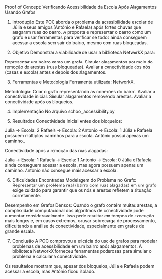 Proof of Concept: Verificando Acessibilidade da Escola Após Alagamentos Usando Grafos

1. Introdução
Este POC aborda o problema da acessibilidade escolar de Júlia e seus amigos (Antônio e Rafaela) após fortes chuvas que alagaram ruas do bairro. A proposta é representar o bairro como um grafo e usar ferramentas para verificar se todos ainda conseguem acessar a escola sem sair do bairro, mesmo com ruas bloqueadas.

2. Objetivo
Demonstrar a viabilidade de usar a biblioteca NetworkX para:

Representar um bairro como um grafo.
Simular alagamentos por meio da remoção de arestas (ruas bloqueadas).
Avaliar a conectividade dos nós (casas e escola) antes e depois dos alagamentos.

3. Ferramentas e Metodologia
Ferramenta utilizada: NetworkX.

Metodologia:
Criar o grafo representando as conexões do bairro.
Avaliar a conectividade inicial.
Simular alagamentos removendo arestas.
Avaliar a conectividade após os bloqueios.

4. Implementação
No arquivo school_accessibility.py

5. Resultados
Conectividade Inicial
Antes dos bloqueios:

Julia -> Escola: 2
Rafaela -> Escola: 2
Antonio -> Escola: 1
Júlia e Rafaela possuem múltiplos caminhos para a escola.
Antônio possui apenas um caminho..

Conectividade após a remoção das ruas alagadas:

Julia -> Escola: 1
Rafaela -> Escola: 1
Antonio -> Escola: 0
Júlia e Rafaela ainda conseguem acessar a escola, mas agora possuem apenas um caminho.
Antônio não consegue mais acessar a escola.

6. Dificuldades Encontradas
Modelagem do Problema no Grafo:
Representar um problema real (bairro com ruas alagadas) em um grafo exige cuidado para garantir que os nós e arestas refletem a situação corretamente.

Desempenho em Grafos Densos:
Quando o grafo contém muitas arestas, a complexidade computacional dos algoritmos de conectividade pode aumentar consideravelmente. Isso pode resultar em tempos de execução mais longos e, em casos extremos, causar sobrecarga de processamento, dificultando a análise de conectividade, especialmente em grafos de grande escala.

7. Conclusão
A POC comprovou a eficácia do uso de grafos para modelar problemas de acessibilidade em um bairro após alagamentos. A biblioteca NetworkX forneceu ferramentas poderosas para simular o problema e calcular a conectividade.

Os resultados mostram que, apesar dos bloqueios, Júlia e Rafaela podem acessar a escola, mas Antônio ficou isolado.
